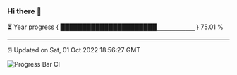 ### Hi there 👋

⏳ Year progress { ██████████████████████▁▁▁▁▁▁▁▁ } 75.01 %

---

⏰ Updated on Sat, 01 Oct 2022 18:56:27 GMT

![Progress Bar CI](https://github.com/liununu/liununu/workflows/Progress%20Bar%20CI/badge.svg)
